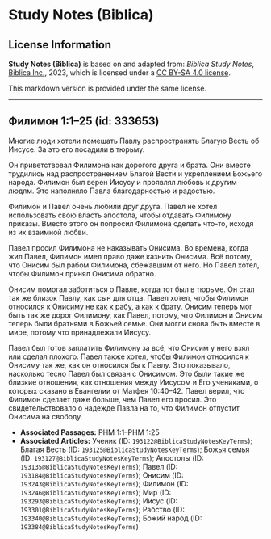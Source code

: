 # Study Notes (Biblica)

## License Information

**Study Notes (Biblica)** is based on and adapted from: _Biblica Study Notes_, [Biblica Inc.](https://www.biblica.com/), 2023, which is licensed under a [CC BY-SA 4.0 license](https://creativecommons.org/licenses/by-sa/4.0/legalcode.en).

This markdown version is provided under the same license.



--------------------------------

## Филимон 1:1–25 (id: 333653)

Многие люди хотели помешать Павлу распространять Благую Весть об Иисусе. За это его посадили в тюрьму.

Он приветствовал Филимона как дорогого друга и брата. Они вместе трудились над распространением Благой Вести и укреплением Божьего народа. Филимон был верен Иисусу и проявлял любовь к другим людям. Это наполняло Павла благодарностью и радостью.

Филимон и Павел очень любили друг друга. Павел не хотел использовать свою власть апостола, чтобы отдавать Филимону приказы. Вместо этого он попросил Филимона сделать что\-то, исходя из их взаимной любви.

Павел просил Филимона не наказывать Онисима. Во времена, когда жил Павел, Филимон имел право даже казнить Онисима. Всё потому, что Онисим был рабом Филимона, сбежавшим от него. Но Павел хотел, чтобы Филимон принял Онисима обратно.

Онисим помогал заботиться о Павле, когда тот был в тюрьме. Он стал так же близок Павлу, как сын для отца. Павел хотел, чтобы Филимон относился к Онисиму не как к рабу, а как к брату. Онисим теперь мог быть так же дорог Филимону, как Павел, потому, что Филимон и Онисим теперь были братьями в Божьей семье. Они могли снова быть вместе в мире, потому что принадлежали Иисусу.

Павел был готов заплатить Филимону за всё, что Онисим у него взял или сделал плохого. Павел также хотел, чтобы Филимон относился к Онисиму так же, как он относился бы к Павлу. Это показывало, насколько тесно Павел был связан с Онисимом. Это были такие же близкие отношения, как отношения между Иисусом и Его учениками, о которых сказано в Евангелии от Матфея 10:40–42\. Павел верил, что Филимон сделает даже больше, чем Павел его просил. Это свидетельствовало о надежде Павла на то, что Филимон отпустит Онисима на свободу.

* **Associated Passages:** PHM 1:1–PHM 1:25
* **Associated Articles:** Ученик (ID: `193122@BiblicaStudyNotesKeyTerms`); Благая Весть (ID: `193125@BiblicaStudyNotesKeyTerms`); Божья семья (ID: `193127@BiblicaStudyNotesKeyTerms`); Апостолы (ID: `193135@BiblicaStudyNotesKeyTerms`); Павел (ID: `193184@BiblicaStudyNotesKeyTerms`); Онисим (ID: `193243@BiblicaStudyNotesKeyTerms`); Филимон (ID: `193246@BiblicaStudyNotesKeyTerms`); Мир (ID: `193293@BiblicaStudyNotesKeyTerms`); Иисус (ID: `193301@BiblicaStudyNotesKeyTerms`); Рабство (ID: `193340@BiblicaStudyNotesKeyTerms`); Божий народ (ID: `193384@BiblicaStudyNotesKeyTerms`)

